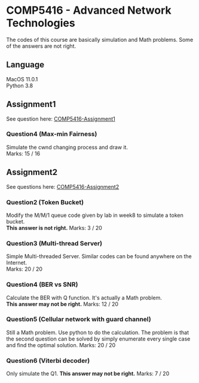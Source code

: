 # COMP5416 - Advanced Network Technologies
The codes of this course are basically simulation and Math problems. Some of the answers are not right.
## Language
MacOS 11.0.1  
Python 3.8  
## Assignment1 
See question here: [COMP5416-Assignment1](Documents/2021-Ass1-Question.pdf)  
### Question4 (Max-min Fairness)
Simulate the cwnd changing process and draw it.  
Marks: 15 / 16

## Assignment2
See questions here: [COMP5416-Assignment2](Documents/2021-Ass2-Question.pdf)
### Question2 (Token Bucket)
Modify the M/M/1 queue code given by lab in week8 to simulate a token bucket.  
**This answer is not right.**   Marks: 3 / 20
### Question3 (Multi-thread Server)
Simple Multi-threaded Server. Similar codes can be found anywhere on the Internet.  
Marks: 20 / 20
### Question4 (BER vs SNR)
Calculate the BER with Q function. It's actually a Math problem.    
**This answer may not be right.** Marks: 12 / 20
### Question5 (Cellular network with guard channel)
Still a Math problem. Use python to do the calculation. The problem is that the second question can be solved by simply enumerate every single case and find the optimal solution.
Marks: 20 / 20 
### Question6 (Viterbi decoder)
Only simulate the Q1.
**This answer may not be right.** Marks: 7 / 20
